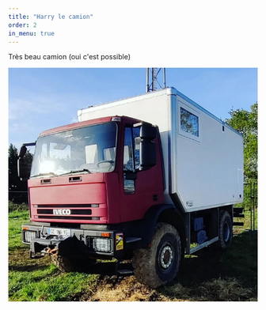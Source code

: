 ```yaml
---
title: "Harry le camion"
order: 2
in_menu: true
---
```

Très beau camion (oui c'est possible) 

![Harry, le camion](/images/Harry.png) 